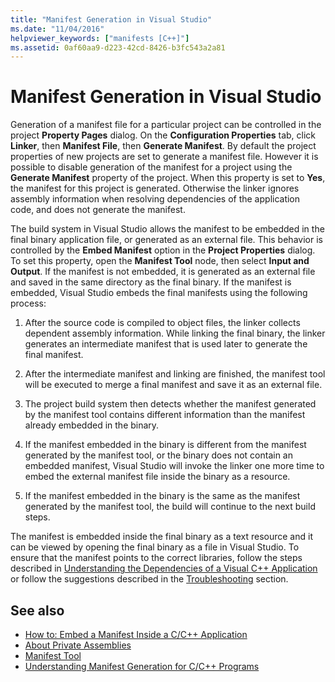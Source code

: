 ```yaml
---
title: "Manifest Generation in Visual Studio"
ms.date: "11/04/2016"
helpviewer_keywords: ["manifests [C++]"]
ms.assetid: 0af60aa9-d223-42cd-8426-b3fc543a2a81
---
```

# Manifest Generation in Visual Studio

Generation of a manifest file for a particular project can be controlled in the project **Property Pages** dialog. On the **Configuration Properties** tab, click **Linker**, then **Manifest File**, then **Generate Manifest**. By default the project properties of new projects are set to generate a manifest file. However it is possible to disable generation of the manifest for a project using the **Generate Manifest** property of the project. When this property is set to **Yes**, the manifest for this project is generated. Otherwise the linker ignores assembly information when resolving dependencies of the application code, and does not generate the manifest.

The build system in Visual Studio allows the manifest to be embedded in the final binary application file, or generated as an external file. This behavior is controlled by the **Embed Manifest** option in the **Project Properties** dialog. To set this property, open the **Manifest Tool** node, then select **Input and Output**. If the manifest is not embedded, it is generated as an external file and saved in the same directory as the final binary. If the manifest is embedded, Visual Studio embeds the final manifests using the following process:

1. After the source code is compiled to object files, the linker collects dependent assembly information. While linking the final binary, the linker generates an intermediate manifest that is used later to generate the final manifest.

1. After the intermediate manifest and linking are finished, the manifest tool will be executed to merge a final manifest and save it as an external file.

1. The project build system then detects whether the manifest generated by the manifest tool contains different information than the manifest already embedded in the binary.

1. If the manifest embedded in the binary is different from the manifest generated by the manifest tool, or the binary does not contain an embedded manifest, Visual Studio will invoke the linker one more time to embed the external manifest file inside the binary as a resource.

1. If the manifest embedded in the binary is the same as the manifest generated by the manifest tool, the build will continue to the next build steps.

The manifest is embedded inside the final binary as a text resource and it can be viewed by opening the final binary as a file in Visual Studio. To ensure that the manifest points to the correct libraries, follow the steps described in [Understanding the Dependencies of a Visual C++ Application](../ide/understanding-the-dependencies-of-a-visual-cpp-application.md) or follow the suggestions described in the [Troubleshooting](../build/troubleshooting-c-cpp-isolated-applications-and-side-by-side-assemblies.md) section.

## See also

- [How to: Embed a Manifest Inside a C/C++ Application](../build/how-to-embed-a-manifest-inside-a-c-cpp-application.md)
- [About Private Assemblies](/windows/desktop/SbsCs/about-private-assemblies-)
- [Manifest Tool](/windows/desktop/SbsCs/mt-exe)
- [Understanding Manifest Generation for C/C++ Programs](../build/understanding-manifest-generation-for-c-cpp-programs.md)
